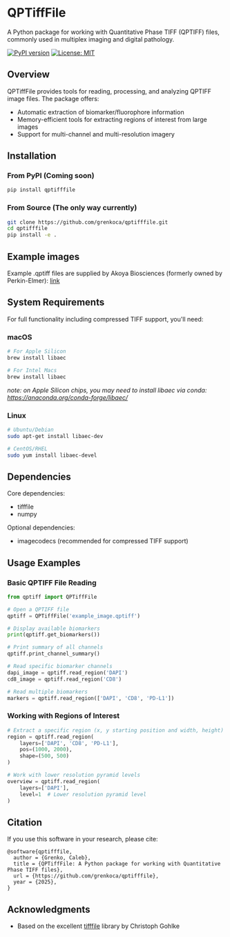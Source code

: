 # QPTiffFile

A Python package for working with Quantitative Phase TIFF (QPTIFF) files, commonly used in multiplex imaging and digital pathology.

[![PyPI version](https://badge.fury.io/py/qptifffile.svg)](https://badge.fury.io/py/qptifffile)
[![License: MIT](https://img.shields.io/badge/License-MIT-yellow.svg)](https://opensource.org/licenses/MIT)

## Overview

QPTiffFile provides tools for reading, processing, and analyzing QPTIFF image files. The package offers:

- Automatic extraction of biomarker/fluorophore information
- Memory-efficient tools for extracting regions of interest from large images
- Support for multi-channel and multi-resolution imagery

## Installation

### From PyPI (Coming soon)

```bash
pip install qptifffile
```


### From Source (The only way currently)

```bash
git clone https://github.com/grenkoca/qptifffile.git
cd qptifffile
pip install -e .
```

## Example images

Example .qptiff files are supplied by Akoya Biosciences (formerly owned by Perkin-Elmer): [link](https://downloads.openmicroscopy.org/images/Vectra-QPTIFF/perkinelmer/PKI_scans/)

## System Requirements

For full functionality including compressed TIFF support, you'll need:

### macOS

```bash
# For Apple Silicon
brew install libaec

# For Intel Macs
brew install libaec
```

_note: on Apple Silicon chips, you may need to install libaec via conda: https://anaconda.org/conda-forge/libaec/_


### Linux

```bash
# Ubuntu/Debian
sudo apt-get install libaec-dev

# CentOS/RHEL
sudo yum install libaec-devel
```

## Dependencies

Core dependencies:

- tifffile
- numpy

Optional dependencies:

- imagecodecs (recommended for compressed TIFF support)

## Usage Examples

### Basic QPTIFF File Reading

```python
from qptiff import QPTiffFile

# Open a QPTIFF file
qptiff = QPTiffFile('example_image.qptiff')

# Display available biomarkers
print(qptiff.get_biomarkers())

# Print summary of all channels
qptiff.print_channel_summary()

# Read specific biomarker channels
dapi_image = qptiff.read_region('DAPI')
cd8_image = qptiff.read_region('CD8')

# Read multiple biomarkers
markers = qptiff.read_region(['DAPI', 'CD8', 'PD-L1'])
```

### Working with Regions of Interest

```python
# Extract a specific region (x, y starting position and width, height)
region = qptiff.read_region(
    layers=['DAPI', 'CD8', 'PD-L1'],
    pos=(1000, 2000),
    shape=(500, 500)
)

# Work with lower resolution pyramid levels
overview = qptiff.read_region(
    layers=['DAPI'],
    level=1  # Lower resolution pyramid level
)
```

## Citation

If you use this software in your research, please cite:

```
@software{qptifffile,
  author = {Grenko, Caleb},
  title = {QPTiffFile: A Python package for working with Quantitative Phase TIFF files},
  url = {https://github.com/grenkoca/qptifffile},
  year = {2025},
}
```

## Acknowledgments

- Based on the excellent [tifffile](https://github.com/cgohlke/tifffile) library by Christoph Gohlke
